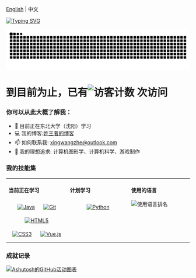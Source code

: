 [English](./README.md) | 中文

[![Typing SVG](https://readme-typing-svg.demolab.com/?lines=emm...;Hello+World+!&center=true&font=Lato&size=32&color=008000)](https://git.io/typing-svg)

<picture>
  <source media="(prefers-color-scheme: dark)" srcset="https://github.com/HP-L/zishu/blob/output/github-snake-dark.svg" />
  <source media="(prefers-color-scheme: light)" srcset="https://github.com/HP-L/zishu/blob/output/github-snake.svg" />
  <img alt="github-snake" src="github-snake.svg" />
</picture>

# 到目前为止，已有![访客计数](https://profile-counter.glitch.me/xingwangzhe/count.svg) 次访问

### 你可以从此大概了解我：
- 🌱 目前正在东北大学（沈阳）学习
- 💻 我的博客:[姓王者的博客](https://xingwangzhe.github.io)
- 📫 如何联系我: xingwangzhe@outlook.com
- 🔭 我的理想追求: 计算机图形学、计算机科学、游戏制作

### 我的技能集
<table><tr><td valign="top" width="32%">

#### 当前正在学习
<div align="center">  
  <a href="https://www.java.com/" target="_blank"><img style="margin: 10px" src="https://profilinator.rishav.dev/skills-assets/java-original-wordmark.svg" alt="Java" height="45" /></a>  
  <a href="https://github.com/" target="_blank"><img style="margin: 10px" src="https://profilinator.rishav.dev/skills-assets/git-scm-icon.svg" alt="Git" height="45" /></a>
  <a href="https://html.com/" target="_blank"><img style="margin: 10px" src="https://profilinator.rishav.dev/skills-assets/html5-original-wordmark.svg" alt="HTML5" height="45" /></a>
  <a href="https://www.w3.org/Style/CSS/" target="_blank"><img style="margin: 10px" src="https://profilinator.rishav.dev/skills-assets/css3-original-wordmark.svg" alt="CSS3" height="45" /></a>
  <a href="https://vuejs.org/" target="_blank"><img style="margin: 10px" src="https://profilinator.rishav.dev/skills-assets/vuejs-original-wordmark.svg" alt="Vue.js" height="45" /></a>
</div>

</td>
<td valign="top" width="32%">
  
#### 计划学习
<div align="center">  
  <a href="https://www.python.org/" target="_blank"><img style="margin: 10px" src="https://profilinator.rishav.dev/skills-assets/python-original.svg" alt="Python" height="45" /></a>

</td>
<td valign="top" width="32%">

#### 使用的语言
![使用语言排名](https://github-readme-stats.vercel.app/api/top-langs/?username=xingwangzhe&layout=compact)

</td></tr></table>   
 
### 成就记录

[![Ashutosh的GitHub活动图表](https://github-readme-activity-graph.vercel.app/graph?username=xingwangzhe&bg_color=FFFFFF&line=008000&height=375&title_color=000000&hide_border=true&color=000000)](https://github.com/ashutosh00710/github-readme-activity-graph)
